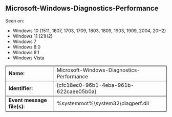 ## Microsoft-Windows-Diagnostics-Performance

Seen on:
* Windows 10 (1511, 1607, 1703, 1709, 1803, 1809, 1903, 1909, 2004, 20H2)
* Windows 11 (21H2)
* Windows 7
* Windows 8.0
* Windows 8.1
* Windows Vista

<table border="1" class="docutils">
  <tbody>
    <tr>
      <td><b>Name:</b></td>
      <td>Microsoft-Windows-Diagnostics-Performance</td>
    </tr>
    <tr>
      <td><b>Identifier:</b></td>
      <td>{cfc18ec0-96b1-4eba-961b-622caee05b0a}</td>
    </tr>
    <tr>
      <td><b>Event message file(s):</b></td>
      <td>%systemroot%\system32\diagperf.dll</td>
    </tr>
  </tbody>
</table>

&nbsp;

